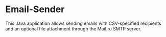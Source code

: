 # Email-Sender
This Java application allows sending emails with CSV-specified recipients and an optional file attachment through the Mail.ru SMTP server.
